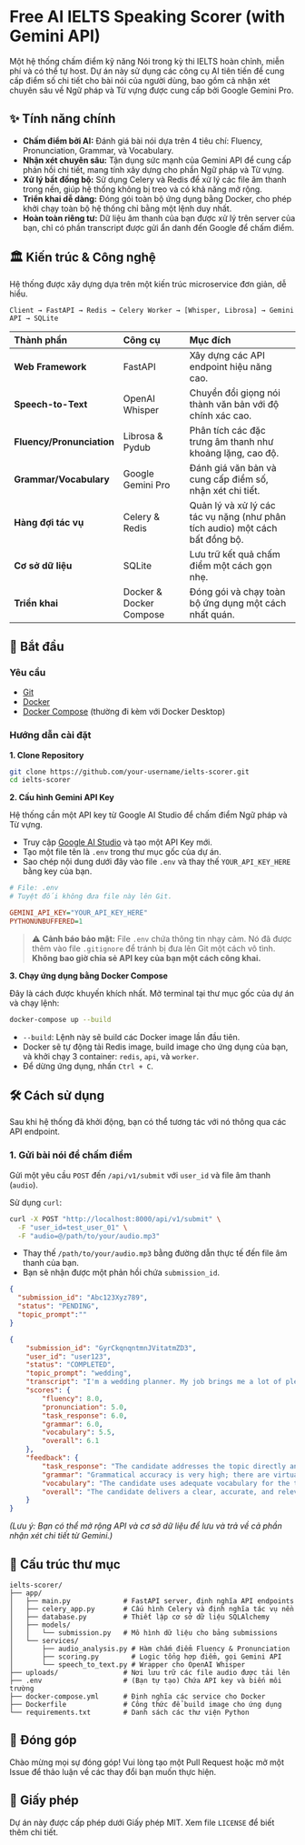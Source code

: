 
#  Free AI IELTS Speaking Scorer (with Gemini API)

Một hệ thống chấm điểm kỹ năng Nói trong kỳ thi IELTS hoàn chỉnh, miễn phí và có thể tự host. Dự án này sử dụng các công cụ AI tiên tiến để cung cấp điểm số chi tiết cho bài nói của người dùng, bao gồm cả nhận xét chuyên sâu về Ngữ pháp và Từ vựng được cung cấp bởi Google Gemini Pro.

## ✨ Tính năng chính

-   **Chấm điểm bởi AI:** Đánh giá bài nói dựa trên 4 tiêu chí: Fluency, Pronunciation, Grammar, và Vocabulary.
-   **Nhận xét chuyên sâu:** Tận dụng sức mạnh của Gemini API để cung cấp phản hồi chi tiết, mang tính xây dựng cho phần Ngữ pháp và Từ vựng.
-   **Xử lý bất đồng bộ:** Sử dụng Celery và Redis để xử lý các file âm thanh trong nền, giúp hệ thống không bị treo và có khả năng mở rộng.
-   **Triển khai dễ dàng:** Đóng gói toàn bộ ứng dụng bằng Docker, cho phép khởi chạy toàn bộ hệ thống chỉ bằng một lệnh duy nhất.
-   **Hoàn toàn riêng tư:** Dữ liệu âm thanh của bạn được xử lý trên server của bạn, chỉ có phần transcript được gửi ẩn danh đến Google để chấm điểm.

## 🏛️ Kiến trúc & Công nghệ

Hệ thống được xây dựng dựa trên một kiến trúc microservice đơn giản, dễ hiểu.

```
Client → FastAPI → Redis → Celery Worker → [Whisper, Librosa] → Gemini API → SQLite
```

| Thành phần | Công cụ | Mục đích |
| :--- | :--- | :--- |
| **Web Framework** | FastAPI | Xây dựng các API endpoint hiệu năng cao. |
| **Speech-to-Text** | OpenAI Whisper | Chuyển đổi giọng nói thành văn bản với độ chính xác cao. |
| **Fluency/Pronunciation** | Librosa & Pydub | Phân tích các đặc trưng âm thanh như khoảng lặng, cao độ. |
| **Grammar/Vocabulary** | Google Gemini Pro | Đánh giá văn bản và cung cấp điểm số, nhận xét chi tiết. |
| **Hàng đợi tác vụ** | Celery & Redis | Quản lý và xử lý các tác vụ nặng (như phân tích audio) một cách bất đồng bộ. |
| **Cơ sở dữ liệu** | SQLite | Lưu trữ kết quả chấm điểm một cách gọn nhẹ. |
| **Triển khai** | Docker & Docker Compose | Đóng gói và chạy toàn bộ ứng dụng một cách nhất quán. |

## 🚀 Bắt đầu

### Yêu cầu
-   [Git](https://git-scm.com/)
-   [Docker](https://www.docker.com/products/docker-desktop/)
-   [Docker Compose](https://docs.docker.com/compose/install/) (thường đi kèm với Docker Desktop)

### Hướng dẫn cài đặt

**1. Clone Repository**
```bash
git clone https://github.com/your-username/ielts-scorer.git
cd ielts-scorer
```

**2. Cấu hình Gemini API Key**

Hệ thống cần một API key từ Google AI Studio để chấm điểm Ngữ pháp và Từ vựng.

-   Truy cập [Google AI Studio](https://aistudio.google.com/) và tạo một API Key mới.
-   Tạo một file tên là `.env` trong thư mục gốc của dự án.
-   Sao chép nội dung dưới đây vào file `.env` và thay thế `YOUR_API_KEY_HERE` bằng key của bạn.

```ini
# File: .env
# Tuyệt đối không đưa file này lên Git.

GEMINI_API_KEY="YOUR_API_KEY_HERE"
PYTHONUNBUFFERED=1
```
> ⚠️ **Cảnh báo bảo mật:** File `.env` chứa thông tin nhạy cảm. Nó đã được thêm vào file `.gitignore` để tránh bị đưa lên Git một cách vô tình. **Không bao giờ chia sẻ API key của bạn một cách công khai.**

**3. Chạy ứng dụng bằng Docker Compose**

Đây là cách được khuyến khích nhất. Mở terminal tại thư mục gốc của dự án và chạy lệnh:

```bash
docker-compose up --build
```

-   `--build`: Lệnh này sẽ build các Docker image lần đầu tiên.
-   Docker sẽ tự động tải Redis image, build image cho ứng dụng của bạn, và khởi chạy 3 container: `redis`, `api`, và `worker`.
-   Để dừng ứng dụng, nhấn `Ctrl + C`.

## 🛠️ Cách sử dụng

Sau khi hệ thống đã khởi động, bạn có thể tương tác với nó thông qua các API endpoint.

### 1. Gửi bài nói để chấm điểm

Gửi một yêu cầu `POST` đến `/api/v1/submit` với `user_id` và file âm thanh (`audio`).

Sử dụng `curl`:
```bash
curl -X POST "http://localhost:8000/api/v1/submit" \
  -F "user_id=test_user_01" \
  -F "audio=@/path/to/your/audio.mp3"
```
-   Thay thế `/path/to/your/audio.mp3` bằng đường dẫn thực tế đến file âm thanh của bạn.
-   Bạn sẽ nhận được một phản hồi chứa `submission_id`.

```json
{
  "submission_id": "Abc123Xyz789",
  "status": "PENDING",
  "topic_prompt":""
}
```
```json
{
    "submission_id": "GyrCkqnqntmnJVitatmZD3",
    "user_id": "user123",
    "status": "COMPLETED",
    "topic_prompt": "wedding",
    "transcript": "I'm a wedding planner. My job brings me a lot of pleasure. Today is an amazing day. I am planning my sister's wedding. She will wear a beautiful white dress. I also get to wear a lovely dress. After the wedding, all the guests will have a nice dinner and will dance for hours. In the evening, my sister and her new husband will cut a cake that I designed. I hope they like it a lot.",
    "scores": {
        "fluency": 8.0,
        "pronunciation": 5.0,
        "task_response": 6.0,
        "grammar": 6.0,
        "vocabulary": 5.5,
        "overall": 6.1
    },
    "feedback": {
        "task_response": "The candidate addresses the topic directly and maintains relevance throughout. The ideas are logically connected, providing a clear narrative flow (job description → current task → specific wedding events). The response is coherent, with clear sequencing (e.g., 'After the wedding,' 'In the evening'). However, the response is brief, limiting the opportunity to fully develop complex points or demonstrate sustained discourse. For higher scores, the candidate would need to extend the response, perhaps by elaborating on the challenges of planning or the emotional significance of the event, rather than just listing activities.",
        "grammar": "Grammatical accuracy is very high; there are virtually no errors in this sample. The candidate controls simple tenses (simple present: 'brings,' 'am planning') and the simple future ('will wear,' 'will dance') effectively. However, the range is limited. The response consists primarily of simple, short sentences connected by basic coordination. There is a lack of complex grammatical structures, such as subordinate clauses, passive voice, or varied relative clauses, which is necessary to achieve scores of 7.0 and above. The candidate needs to practice embedding ideas using complex structures to demonstrate flexibility.",
        "vocabulary": "The candidate uses adequate vocabulary for the topic, including 'wedding planner' and specific terms like 'designed' (the cake). However, the vocabulary tends to be basic and common, relying heavily on simple adjectives such as 'amazing,' 'beautiful,' 'lovely,' and 'nice.' There is no evidence of sophisticated or low-frequency vocabulary, precise collocations, or idiomatic language (e.g., 'tying the knot,' 'a momentous occasion'). To improve, the candidate should aim to replace vague adjectives (like 'nice') with more precise descriptive language and incorporate a wider range of academic or specialized terminology.",
        "overall": "The candidate delivers a clear, accurate, and relevant response. The main strength is the high level of accuracy in basic grammar. The primary limitation is the lack of complexity and extension across all criteria. To reach a higher band, the candidate must actively practice extending their answers using a variety of complex sentence structures and demonstrating a broader, more nuanced vocabulary repertoire. The response is currently too short and structurally simple for advanced levels."
    }
}
```

*(Lưu ý: Bạn có thể mở rộng API và cơ sở dữ liệu để lưu và trả về cả phần nhận xét chi tiết từ Gemini.)*

## 📁 Cấu trúc thư mục

```
ielts-scorer/
├── app/
│   ├── main.py             # FastAPI server, định nghĩa API endpoints
│   ├── celery_app.py       # Cấu hình Celery và định nghĩa tác vụ nền
│   ├── database.py         # Thiết lập cơ sở dữ liệu SQLAlchemy
│   ├── models/
│   │   └── submission.py   # Mô hình dữ liệu cho bảng submissions
│   └── services/
│       ├── audio_analysis.py # Hàm chấm điểm Fluency & Pronunciation
│       ├── scoring.py        # Logic tổng hợp điểm, gọi Gemini API
│       └── speech_to_text.py # Wrapper cho OpenAI Whisper
├── uploads/                # Nơi lưu trữ các file audio được tải lên
├── .env                    # (Bạn tự tạo) Chứa API key và biến môi trường
├── docker-compose.yml      # Định nghĩa các service cho Docker
├── Dockerfile              # Công thức để build image cho ứng dụng
└── requirements.txt        # Danh sách các thư viện Python
```

## 🤝 Đóng góp

Chào mừng mọi sự đóng góp! Vui lòng tạo một Pull Request hoặc mở một Issue để thảo luận về các thay đổi bạn muốn thực hiện.

## 📄 Giấy phép

Dự án này được cấp phép dưới Giấy phép MIT. Xem file `LICENSE` để biết thêm chi tiết.
